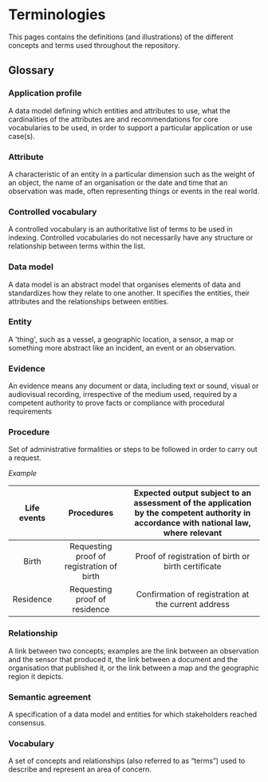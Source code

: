 # Terminologies

This pages contains the definitions (and illustrations) of the different concepts and terms used throughout the repository. 

## Glossary

### Application profile

A data model defining which entities and attributes to use, what the cardinalities of the attributes are and recommendations for core vocabularies to be used, in order to support a particular application or use case(s).

### Attribute

A characteristic of an entity in a particular dimension such as the weight of an object, the name of an organisation or the date and time that an observation was made, often representing things or events in the real world.

### Controlled vocabulary

A controlled vocabulary is an authoritative list of terms to be used in indexing. Controlled vocabularies do not necessarily have any structure or relationship between terms within the list.

### Data model

A data model is an abstract model that organises elements of data and standardizes how they relate to one another. It specifies the entities, their attributes and the relationships between entities.

### Entity

A 'thing', such as a vessel, a geographic location, a sensor, a map or something more abstract like an incident, an event or an observation.

### Evidence

An evidence means any document or data, including text or sound, visual or audiovisual recording, irrespective of the medium used, required by a competent authority to prove facts or compliance with procedural requirements 

### Procedure
Set of administrative formalities or steps to be followed in order to carry out a request.

*Example*

| Life events |                 Procedures                | Expected output subject to an assessment of the application by the competent authority in accordance with national law, where relevant |
|:-----------:|:-----------------------------------------:|:--------------------------------------------------------------------------------------------------------------------------------------:|
| Birth       | Requesting proof of registration of birth | Proof of registration of birth or birth certificate                                                                                    |
| Residence   | Requesting proof of residence             | Confirmation of registration at the current address                                                                                    |


### Relationship

A link between two concepts; examples are the link between an observation and the sensor that produced it, the link between a document and the organisation that published it, or the link between a map and the geographic region it depicts.

### Semantic agreement

A specification of a data model and entities for which stakeholders reached consensus.

### Vocabulary 

A set of concepts and relationships (also referred to as “terms”) used to describe and represent an area of concern.


